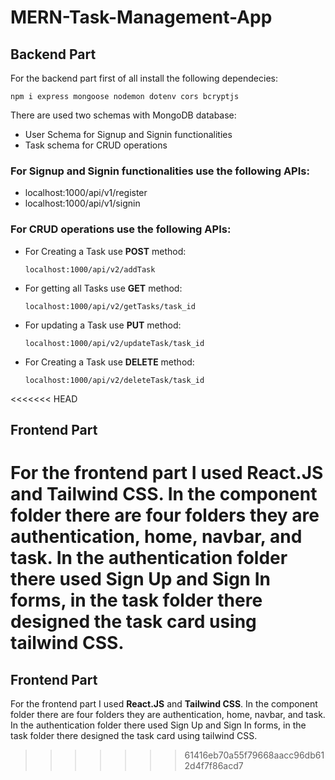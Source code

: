 # MERN-Task-Management-App
## Backend Part
For the backend part first of all install the following dependecies:
```
npm i express mongoose nodemon dotenv cors bcryptjs
```
There are used two schemas with MongoDB database:
- User Schema for Signup and Signin functionalities
- Task schema for CRUD operations

### For Signup and Signin functionalities use the following APIs:
- localhost:1000/api/v1/register
- localhost:1000/api/v1/signin

### For CRUD operations use the following APIs:
- For Creating a Task use **POST** method:
  ```
  localhost:1000/api/v2/addTask
  ```
- For getting all Tasks use **GET** method:
  ```
  localhost:1000/api/v2/getTasks/task_id
  ```
- For updating a Task use **PUT** method:
  ```
  localhost:1000/api/v2/updateTask/task_id
  ```
- For Creating a Task use **DELETE** method:
  ```
  localhost:1000/api/v2/deleteTask/task_id 
  ```
<<<<<<< HEAD

  ## Frontend Part
  For the frontend part I used **React.JS** and **Tailwind CSS**. In the component folder there are four folders they are authentication, home, navbar, and task. 
  In the authentication folder there used Sign Up and Sign In forms, in the task folder there designed the task card using tailwind CSS.
=======
## Frontend Part
  For the frontend part I used **React.JS** and **Tailwind CSS**. In the component folder there are four folders they are authentication, home, navbar, and task. 
  In the authentication folder there used Sign Up and Sign In forms, in the task folder there designed the task card using tailwind CSS.
>>>>>>> 61416eb70a55f79668aacc96db612d4f7f86acd7
